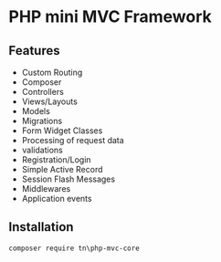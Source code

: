 # PHP mini MVC Framework

## Features

- Custom Routing
- Composer
- Controllers
- Views/Layouts
- Models
- Migrations
- Form Widget Classes
- Processing of request data
- validations
- Registration/Login
- Simple Active Record
- Session Flash Messages
- Middlewares
- Application events

## Installation

```#!/bin/bash
composer require tn\php-mvc-core
```
